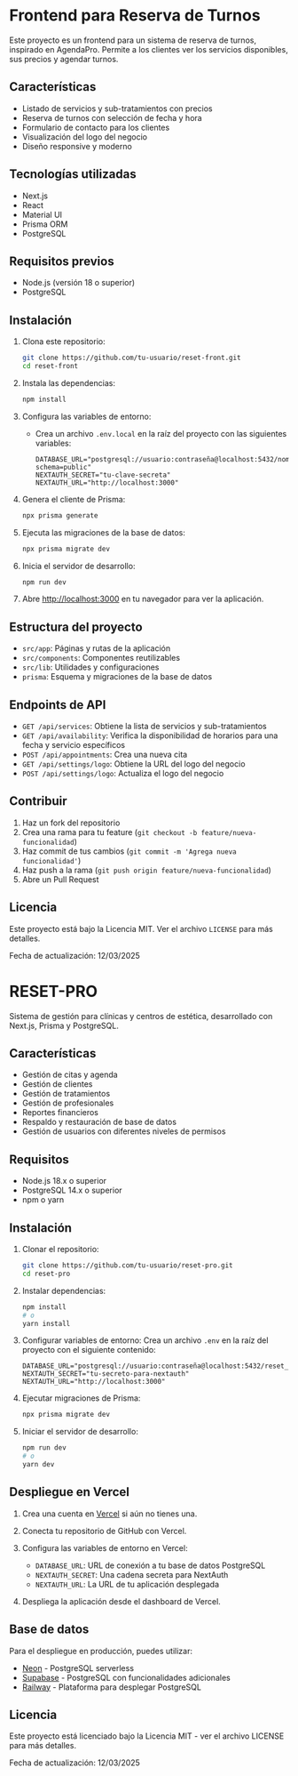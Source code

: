 # Frontend para Reserva de Turnos

Este proyecto es un frontend para un sistema de reserva de turnos, inspirado en AgendaPro. Permite a los clientes ver los servicios disponibles, sus precios y agendar turnos.

## Características

- Listado de servicios y sub-tratamientos con precios
- Reserva de turnos con selección de fecha y hora
- Formulario de contacto para los clientes
- Visualización del logo del negocio
- Diseño responsive y moderno

## Tecnologías utilizadas

- Next.js
- React
- Material UI
- Prisma ORM
- PostgreSQL

## Requisitos previos

- Node.js (versión 18 o superior)
- PostgreSQL

## Instalación

1. Clona este repositorio:
   ```bash
   git clone https://github.com/tu-usuario/reset-front.git
   cd reset-front
   ```

2. Instala las dependencias:
   ```bash
   npm install
   ```

3. Configura las variables de entorno:
   - Crea un archivo `.env.local` en la raíz del proyecto con las siguientes variables:
     ```
     DATABASE_URL="postgresql://usuario:contraseña@localhost:5432/nombre_db?schema=public"
     NEXTAUTH_SECRET="tu-clave-secreta"
     NEXTAUTH_URL="http://localhost:3000"
     ```

4. Genera el cliente de Prisma:
   ```bash
   npx prisma generate
   ```

5. Ejecuta las migraciones de la base de datos:
   ```bash
   npx prisma migrate dev
   ```

6. Inicia el servidor de desarrollo:
   ```bash
   npm run dev
   ```

7. Abre [http://localhost:3000](http://localhost:3000) en tu navegador para ver la aplicación.

## Estructura del proyecto

- `src/app`: Páginas y rutas de la aplicación
- `src/components`: Componentes reutilizables
- `src/lib`: Utilidades y configuraciones
- `prisma`: Esquema y migraciones de la base de datos

## Endpoints de API

- `GET /api/services`: Obtiene la lista de servicios y sub-tratamientos
- `GET /api/availability`: Verifica la disponibilidad de horarios para una fecha y servicio específicos
- `POST /api/appointments`: Crea una nueva cita
- `GET /api/settings/logo`: Obtiene la URL del logo del negocio
- `POST /api/settings/logo`: Actualiza el logo del negocio

## Contribuir

1. Haz un fork del repositorio
2. Crea una rama para tu feature (`git checkout -b feature/nueva-funcionalidad`)
3. Haz commit de tus cambios (`git commit -m 'Agrega nueva funcionalidad'`)
4. Haz push a la rama (`git push origin feature/nueva-funcionalidad`)
5. Abre un Pull Request

## Licencia

Este proyecto está bajo la Licencia MIT. Ver el archivo `LICENSE` para más detalles.

Fecha de actualización: 12/03/2025 
# RESET-PRO

Sistema de gestión para clínicas y centros de estética, desarrollado con Next.js, Prisma y PostgreSQL.

## Características

- Gestión de citas y agenda
- Gestión de clientes
- Gestión de tratamientos
- Gestión de profesionales
- Reportes financieros
- Respaldo y restauración de base de datos
- Gestión de usuarios con diferentes niveles de permisos

## Requisitos

- Node.js 18.x o superior
- PostgreSQL 14.x o superior
- npm o yarn

## Instalación

1. Clonar el repositorio:
   ```bash
   git clone https://github.com/tu-usuario/reset-pro.git
   cd reset-pro
   ```

2. Instalar dependencias:
   ```bash
   npm install
   # o
   yarn install
   ```

3. Configurar variables de entorno:
   Crea un archivo `.env` en la raíz del proyecto con el siguiente contenido:
   ```
   DATABASE_URL="postgresql://usuario:contraseña@localhost:5432/reset_pro"
   NEXTAUTH_SECRET="tu-secreto-para-nextauth"
   NEXTAUTH_URL="http://localhost:3000"
   ```

4. Ejecutar migraciones de Prisma:
   ```bash
   npx prisma migrate dev
   ```

5. Iniciar el servidor de desarrollo:
   ```bash
   npm run dev
   # o
   yarn dev
   ```

## Despliegue en Vercel

1. Crea una cuenta en [Vercel](https://vercel.com) si aún no tienes una.
2. Conecta tu repositorio de GitHub con Vercel.
3. Configura las variables de entorno en Vercel:
   - `DATABASE_URL`: URL de conexión a tu base de datos PostgreSQL
   - `NEXTAUTH_SECRET`: Una cadena secreta para NextAuth
   - `NEXTAUTH_URL`: La URL de tu aplicación desplegada

4. Despliega la aplicación desde el dashboard de Vercel.

## Base de datos

Para el despliegue en producción, puedes utilizar:
- [Neon](https://neon.tech) - PostgreSQL serverless
- [Supabase](https://supabase.com) - PostgreSQL con funcionalidades adicionales
- [Railway](https://railway.app) - Plataforma para desplegar PostgreSQL

## Licencia

Este proyecto está licenciado bajo la Licencia MIT - ver el archivo LICENSE para más detalles.

Fecha de actualización: 12/03/2025 